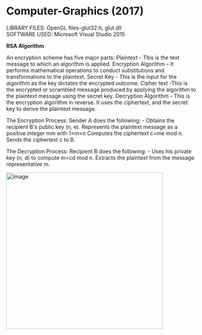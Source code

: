 # Computer-Graphics (2017)

LIBRARY FILES: OpenGL files-glut32.h, glut.dll  
SOFTWARE USED: Microsoft Visual Studio 2015
 
**RSA Algorithm**

An encryption scheme has five major parts:
Plaintext - This is the text message to which an algorithm is applied.
Encryption Algorithm – It performs mathematical operations to conduct substitutions and transformations to the plaintext.
Secret Key - This is the input for the algorithm as the key dictates the encrypted outcome.
Cipher text -This is the encrypted or scrambled message produced by applying the algorithm to the plaintext message using the secret key.
Decryption Algorithm - This is the encryption algorithm in reverse. It uses the ciphertext, and the secret key to derive the plaintext message.


The Encryption Process: Sender A does the following: -
Obtains the recipient B's public key (n, e).
Represents the plaintext message as a positive integer mm with 1<m<n 
Computes the ciphertext c=me mod n.
Sends the ciphertext c to B.

                                                                     
The Decryption Process: Recipient B does the following: -
Uses his private key (n, d) to compute m=cd mod n.
Extracts the plaintext from the message representative m.

<img width="415" alt="image" src="https://user-images.githubusercontent.com/101902620/172510393-e89dbf31-b8cf-42dc-a3eb-7a56fc608283.png">


